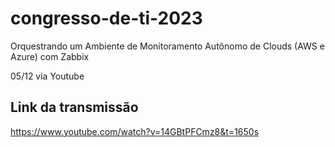 # congresso-de-ti-2023

Orquestrando um Ambiente de Monitoramento Autônomo de Clouds (AWS e Azure) com Zabbix

05/12 via Youtube

## Link da transmissão
https://www.youtube.com/watch?v=14GBtPFCmz8&t=1650s
